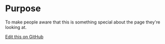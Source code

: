 # Purpose
To make people aware that this is something special about the page they're
looking at.

[Edit this on GitHub](https://github.com/wellcomecollection/wellcomecollection.org/edit/main/common/views/components/MessageBar/README.md)
